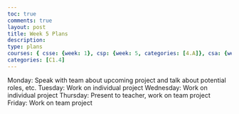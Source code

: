 ```yaml
---
toc: true
comments: true
layout: post
title: Week 5 Plans
description: 
type: plans
courses: { csse: {week: 1}, csp: {week: 5, categories: [4.A]}, csa: {week: 0} }
categories: [C1.4]
---
```


Monday: Speak with team about upcoming project and talk about potential roles, etc.
Tuesday: Work on individual project
Wednesday: Work on individual project
Thursday: Present to teacher, work on team project
Friday: Work on team project